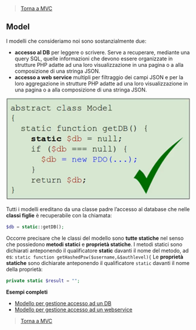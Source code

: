 >[Torna a MVC](mvcindex.md) 
## **Model**

I modelli che consideriamo noi sono sostanzialmente due: 
-	**accesso al DB** per leggere o scrivere. Serve a recuperare, mediante una query SQL, quelle informazioni che devono essere organizzate in strutture PHP adatte ad una loro visualizzazione in una pagina o a alla composizione di una stringa JSON.
-	**accesso a web service** multipli per filtraggio dei campi JSON e per la loro aggregazione in strutture PHP adatte ad una loro visualizzazione in una pagina o a alla composizione di una stringa JSON.
 
![model](model.png)


Tutti i modelli ereditano da una classe padre l’accesso al database che nelle **classi figlie** è recuperabile con la chiamata:
```PHP 
$db = static::getDB();
```
Occorre precisare che le classi del modello sono **tutte statiche** nel senso che possiedono **metodi statici** e **proprietà statiche**. I metodi statici sono dichiarati anteponendo il qualificatore **static** davanti il nome del metodo, ad es:
```static function getHashedPsw($username,&$authlevel){```
Le **proprietà statiche** sono dichiarate anteponendo il qualificatore ```static``` davanti il nome della proprietà:
```PHP 
private static $result = "";
```
**Esempi completi**

- [Modello per gestione accesso ad un DB](esmodeluser.md)
- [Modello per gestione accesso ad un webservice](eswebservice.md)

>[Torna a MVC](mvcindex.md) 
